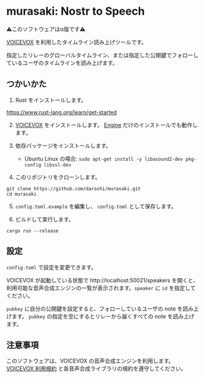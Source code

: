 # murasaki: Nostr to Speech

⚠このソフトウェアはα版です⚠

[VOICEVOX](https://voicevox.hiroshiba.jp/) を利用したタイムライン読み上げツールです。

指定したリレーのグローバルタイムライン、または指定した公開鍵でフォローしているユーザのタイムラインを読み上げます。

## つかいかた

1. Rust をインストールします。

https://www.rust-lang.org/learn/get-started

2. [VOICEVOX](https://voicevox.hiroshiba.jp/) をインストールします。
[Engine](https://github.com/VOICEVOX/voicevox_engine) だけのインストールでも動作します。

3. 依存パッケージをインストールします。

    * Ubuntu Linux の場合: `sudo apt-get install -y libasound2-dev pkg-config libssl-dev`

4. このリポジトリをクローンします。

```
git clone https://github.com/darashi/murasaki.git
cd murasaki
```

5. `config.toml.example` を編集し、 `config.toml` として保存します。

6. ビルドして実行します。

```
cargo run --release
```

## 設定

`config.toml` で設定を変更できます。

VOICEVOX が起動している状態で http://localhost:50021/speakers を開くと、利用可能な音声合成エンジンの一覧が表示されます。`speaker` に `id` を指定してください。

`pubkey` に自分の公開鍵を設定すると、フォローしているユーザの note を読み上げます。
`pubkey` の指定を空にするとリレーから届くすべての note を読み上げます。

## 注意事項

このソフトウェアは、VOICEVOX の音声合成エンジンを利用します。
[VOICEVOX 利用規約](https://voicevox.hiroshiba.jp/term/) と各音声合成ライブラリの規約を遵守してください。
